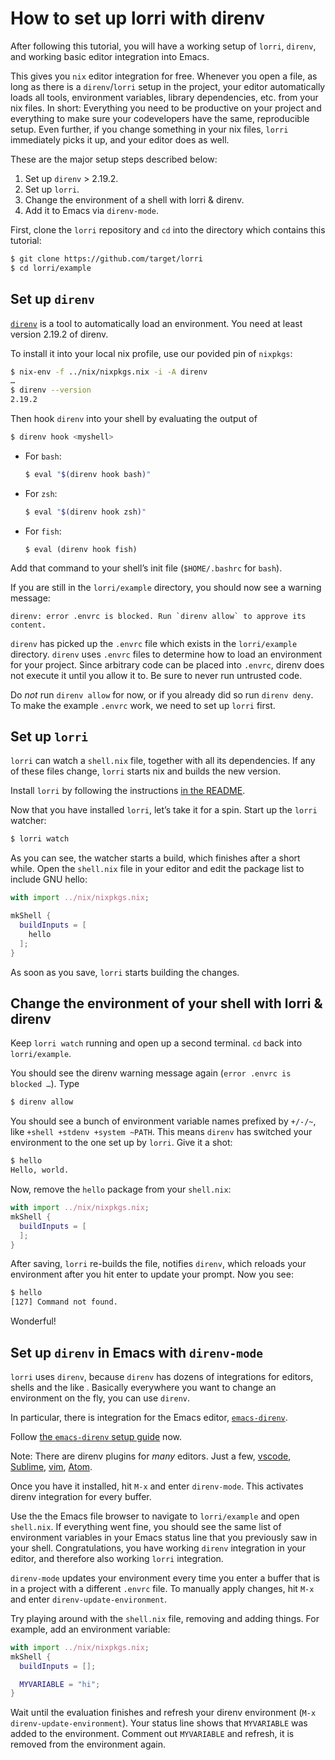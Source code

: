 # How to set up lorri with direnv

After following this tutorial, you will have a working setup of
`lorri`, `direnv`, and working basic editor integration into Emacs.

This gives you `nix` editor integration for free. Whenever you open
a file, as long as there is a `direnv`/`lorri` setup in the project,
your editor automatically loads all tools, environment variables,
library dependencies, etc. from your nix files. In short: Everything
you need to be productive on your project and everything to make sure
your codevelopers have the same, reproducible setup.
Even further, if you change something in your nix files, `lorri`
immediately picks it up, and your editor does as well.

These are the major setup steps described below:

1. Set up `direnv` > 2.19.2.
1. Set up `lorri`.
1. Change the environment of a shell with lorri & direnv.
1. Add it to Emacs via `direnv-mode`.

First, clone the `lorri` repository and `cd` into the directory which
contains this tutorial:

```bash
$ git clone https://github.com/target/lorri
$ cd lorri/example
```


## Set up `direnv`

[`direnv`](https://direnv.net/) is a tool to automatically load an
environment. You need at least version 2.19.2 of direnv.

To install it into your local nix profile, use our povided pin of
`nixpkgs`:

```bash
$ nix-env -f ../nix/nixpkgs.nix -i -A direnv
…
$ direnv --version
2.19.2
```

Then hook `direnv` into your shell by evaluating the output of

```bash
$ direnv hook <myshell>
```

* For `bash`:
  ```bash
  $ eval "$(direnv hook bash)"
  ```

* For `zsh`:
  ```zsh
  $ eval "$(direnv hook zsh)"
  ```

* For `fish`:
  ```fish
  $ eval (direnv hook fish)
  ```

Add that command to your shell’s init file (`$HOME/.bashrc` for `bash`).

If you are still in the `lorri/example` directory, you should now see
a warning message:

```
direnv: error .envrc is blocked. Run `direnv allow` to approve its content.
```

`direnv` has picked up the `.envrc` file which exists in the
`lorri/example` directory. `direnv` uses `.envrc` files to determine
how to load an environment for your project. Since arbitrary code can
be placed into `.envrc`, direnv does not execute it until you allow it
to. Be sure to never run untrusted code.

Do *not* run `direnv allow` for now, or if you already did so run
`direnv deny`. To make the example `.envrc` work, we need to set up
`lorri` first.

## Set up `lorri`

`lorri` can watch a `shell.nix` file, together with all its
dependencies. If any of these files change, `lorri` starts nix and
builds the new version.

Install `lorri` by following the instructions [in the
README](../README.md#install).

Now that you have installed `lorri`, let’s take it for a spin.
Start up the `lorri` watcher:

```bash
$ lorri watch
```

As you can see, the watcher starts a build, which finishes after a
short while.
Open the `shell.nix` file in your editor and edit the package list to
include GNU hello:

```nix
with import ../nix/nixpkgs.nix;

mkShell {
  buildInputs = [
    hello
  ];
}
```

As soon as you save, `lorri` starts building the changes.


## Change the environment of your shell with lorri & direnv

Keep `lorri watch` running and open up a second terminal. `cd` back
into `lorri/example`.

You should see the direnv warning message again (`error .envrc is
blocked …`). Type

```bash
$ direnv allow
```

You should see a bunch of environment variable names prefixed by
`+/-/~`, like `+shell +stdenv +system ~PATH`. This means `direnv` has
switched your environment to the one set up by `lorri`. Give it a
shot:

```bash
$ hello
Hello, world.
```

Now, remove the `hello` package from your `shell.nix`:

```nix
with import ../nix/nixpkgs.nix;
mkShell {
  buildInputs = [
  ];
}
```

After saving, `lorri` re-builds the file, notifies `direnv`,
which reloads your environment after you hit enter to update
your prompt. Now you see:

```bash
$ hello
[127] Command not found.
```

Wonderful!


## Set up `direnv` in Emacs with `direnv-mode`

`lorri` uses `direnv`, because `direnv` has dozens of integrations for
editors, shells and the like . Basically everywhere you want to change
an environment on the fly, you can use `direnv`.

In particular, there is integration for the Emacs editor,
[`emacs-direnv`](https://github.com/wbolster/emacs-direnv).

Follow [the `emacs-direnv` setup
guide](https://github.com/wbolster/emacs-direnv/blob/master/README.rst)
now.

Note: There are direnv plugins for _many_ editors. Just a few,
[vscode](https://github.com/direnv/direnv/wiki/VSCode),
[Sublime](https://github.com/zchee/sublime-direnv),
[vim](https://github.com/direnv/direnv.vim),
[Atom](https://atom.io/packages/000-project-shell-env).


Once you have it installed, hit `M-x` and enter `direnv-mode`.
This activates direnv integration for every buffer.

Use the the Emacs file browser to navigate to `lorri/example` and open
`shell.nix`. If everything went fine, you should see the same list
of environment variables in your Emacs status line that you previously
saw in your shell.
Congratulations, you have working `direnv` integration in your editor,
and therefore also working `lorri` integration.

`direnv-mode` updates your environment every time you enter a buffer
that is in a project with a different `.envrc` file. To manually
apply changes, hit `M-x` and enter `direnv-update-environment`.

Try playing around with the `shell.nix` file, removing and adding
things. For example, add an environment variable:

```nix
with import ../nix/nixpkgs.nix;
mkShell {
  buildInputs = [];

  MYVARIABLE = "hi";
}
```

Wait until the evaluation finishes and refresh your direnv environment
(`M-x direnv-update-environment`). Your status line shows that
`MYVARIABLE` was added to the environment.
Comment out `MYVARIABLE` and refresh, it is removed from the
environment again.

